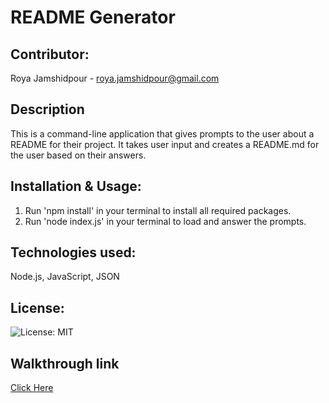 # README Generator

## Contributor:
Roya Jamshidpour - roya.jamshidpour@gmail.com

## Description
This is a command-line application that gives prompts to the user about a README for their project. It takes user input and creates a README.md for the user based on their answers.

## Installation & Usage:
1. Run 'npm install' in your terminal to install all required packages.
2. Run 'node index.js' in your terminal to load and answer the prompts. 

## Technologies used:
Node.js, JavaScript, JSON 

## License:
![License: MIT](https://img.shields.io/badge/License-MIT-yellow.svg)

## Walkthrough link 
<a href="https://drive.google.com/file/d/1ANK-NqWlPNgdXQnovf6kHkql2OX6YjXI/view?usp=sharing">Click Here